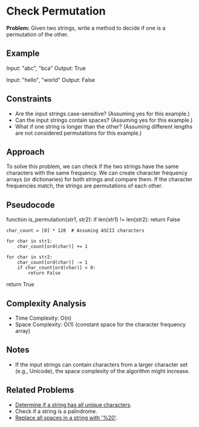 # Check Permutation

**Problem:** Given two strings, write a method to decide if one is a permutation of the other.

## Example

Input: "abc", "bca"
Output: True

Input: "hello", "world"
Output: False

## Constraints

- Are the input strings case-sensitive? (Assuming yes for this example.)
- Can the input strings contain spaces? (Assuming yes for this example.)
- What if one string is longer than the other? (Assuming different lengths are not considered permutations for this example.)

## Approach

To solve this problem, we can check if the two strings have the same characters with the same frequency. We can create character frequency arrays (or dictionaries) for both strings and compare them. If the character frequencies match, the strings are permutations of each other.

## Pseudocode

function is_permutation(str1, str2):
    if len(str1) != len(str2):
        return False
    
    char_count = [0] * 128  # Assuming ASCII characters

    for char in str1:
        char_count[ord(char)] += 1

    for char in str2:
        char_count[ord(char)] -= 1
        if char_count[ord(char)] < 0:
            return False

return True



## Complexity Analysis

- Time Complexity: O(n)
- Space Complexity: O(1) (constant space for the character frequency array)

## Notes

- If the input strings can contain characters from a larger character set (e.g., Unicode), the space complexity of the algorithm might increase.

## Related Problems

- [Determine if a string has all unique characters](https://github.com/noushin-omidvar/DSA-Odyssey/tree/main/arrays/1-IsUnique).
- Check if a string is a palindrome.
- [Replace all spaces in a string with '%20'](https://github.com/noushin-omidvar/DSA-Odyssey/tree/main/arrays/3-URLify).
